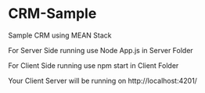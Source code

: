# CRM-Sample
Sample CRM using MEAN Stack

For Server Side running use Node App.js in Server Folder                                                    

For Client Side running use npm start in Client Folder                     


Your Client Server will be running on http://localhost:4201/
